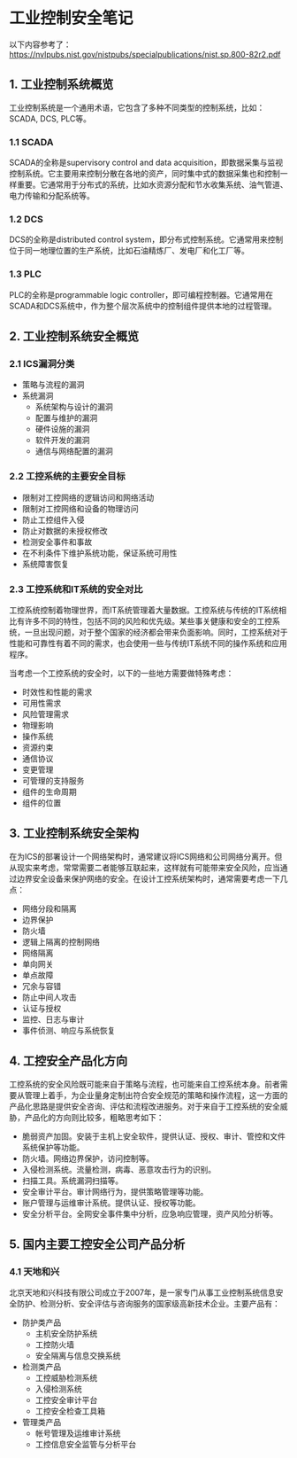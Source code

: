 # 工业控制安全笔记

以下内容参考了：https://nvlpubs.nist.gov/nistpubs/specialpublications/nist.sp.800-82r2.pdf

## 1. 工业控制系统概览

工业控制系统是一个通用术语，它包含了多种不同类型的控制系统，比如：SCADA, DCS, PLC等。

### 1.1 SCADA

SCADA的全称是supervisory control and data acquisition，即数据采集与监视控制系统。它主要用来控制分散在各地的资产，同时集中式的数据采集也和控制一样重要。它通常用于分布式的系统，比如水资源分配和节水收集系统、油气管道、电力传输和分配系统等。

### 1.2 DCS

DCS的全称是distributed control system，即分布式控制系统。它通常用来控制位于同一地理位置的生产系统，比如石油精炼厂、发电厂和化工厂等。

### 1.3 PLC

PLC的全称是programmable logic controller，即可编程控制器。它通常用在SCADA和DCS系统中，作为整个层次系统中的控制组件提供本地的过程管理。

## 2. 工业控制系统安全概览

### 2.1 ICS漏洞分类

* 策略与流程的漏洞
* 系统漏洞
    * 系统架构与设计的漏洞
    * 配置与维护的漏洞
    * 硬件设施的漏洞
    * 软件开发的漏洞
    * 通信与网络配置的漏洞
    
### 2.2 工控系统的主要安全目标

* 限制对工控网络的逻辑访问和网络活动
* 限制对工控网络和设备的物理访问
* 防止工控组件入侵
* 防止对数据的未授权修改
* 检测安全事件和事故
* 在不利条件下维护系统功能，保证系统可用性
* 系统障害恢复

### 2.3 工控系统和IT系统的安全对比

工控系统控制着物理世界，而IT系统管理着大量数据。工控系统与传统的IT系统相比有许多不同的特性，包括不同的风险和优先级。某些事关健康和安全的工控系统，一旦出现问题，对于整个国家的经济都会带来负面影响。同时，工控系统对于性能和可靠性有着不同的需求，也会使用一些与传统IT系统不同的操作系统和应用程序。

当考虑一个工控系统的安全时，以下的一些地方需要做特殊考虑：
* 时效性和性能的需求
* 可用性需求
* 风险管理需求
* 物理影响
* 操作系统
* 资源约束
* 通信协议
* 变更管理
* 可管理的支持服务
* 组件的生命周期
* 组件的位置

## 3. 工业控制系统安全架构

在为ICS的部署设计一个网络架构时，通常建议将ICS网络和公司网络分离开。但从现实来考虑，常常需要二者能够互联起来，这样就有可能带来安全风险，应当通过边界安全设备来保护网络的安全。在设计工控系统架构时，通常需要考虑一下几点：
* 网络分段和隔离
* 边界保护
* 防火墙
* 逻辑上隔离的控制网络
* 网络隔离
* 单向网关
* 单点故障
* 冗余与容错
* 防止中间人攻击
* 认证与授权
* 监控、日志与审计
* 事件侦测、响应与系统恢复

## 4. 工控安全产品化方向

工控系统的安全风险既可能来自于策略与流程，也可能来自工控系统本身。前者需要从管理上着手，为企业量身定制出符合安全规范的策略和操作流程，这一方面的产品化思路是提供安全咨询、评估和流程改进服务。对于来自于工控系统的安全威胁，产品化的方向则比较多，粗略思考如下：
* 脆弱资产加固。安装于主机上安全软件，提供认证、授权、审计、管控和文件系统保护等功能。
* 防火墙。网络边界保护，访问控制等。
* 入侵检测系统。流量检测，病毒、恶意攻击行为的识别。
* 扫描工具。系统漏洞扫描等。
* 安全审计平台。审计网络行为，提供策略管理等功能。
* 账户管理与运维审计系统。提供认证、授权等功能。
* 安全分析平台。全网安全事件集中分析，应急响应管理，资产风险分析等。

## 5. 国内主要工控安全公司产品分析

### 4.1 天地和兴

北京天地和兴科技有限公司成立于2007年，是一家专门从事工业控制系统信息安全防护、检测分析、安全评估与咨询服务的国家级高新技术企业。主要产品有：
* 防护类产品
    * 主机安全防护系统
    * 工控防火墙
    * 安全隔离与信息交换系统
* 检测类产品
    * 工控威胁检测系统
    * 入侵检测系统
    * 工控安全审计平台
    * 工控安全检查工具箱
* 管理类产品
    * 帐号管理及运维审计系统
    * 工控信息安全监管与分析平台
